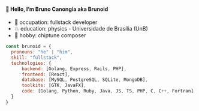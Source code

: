 #### :octopus: Hello, I’m Bruno Canongia aka Brunoid
* :floppy_disk: occupation: fullstack developer
* :collision: education: physics - Universidade de Brasília (UnB)
* :musical_keyboard: hobby: chiptune composer
```javascript
const brunoid = {
  pronouns: "he" | "him",
  skill: "fullstack",
  technologies: {
      backend: [Golang, Express, Rails, PHP],
      frontend: [React],
      database: [MySQL, PostgreSQL, SQLite, MongoDB],
      toolkits: [GTK, JavaFX],
      code: [Golang, Python, Ruby, Java, JS, TS, PHP, C, C++, Fortran]
  }
}
```
